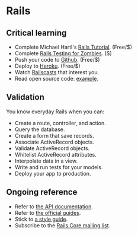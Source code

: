 Rails
=====

Critical learning
-----------------

* Complete Michael Hartl's [Rails Tutorial](http://ruby.railstutorial.org). (Free/$)
* Complete [Rails Testing for Zombies](http://www.codeschool.com/courses/rails-testing-for-zombies). ($)
* Push your code to [Github](http://github.com). (Free/$)
* Deploy to [Heroku](http://heroku.com). (Free/$)
* Watch [Railscasts](http://railscasts.com) that interest you.
* Read open source code: [example](https://github.com/copycopter/copycopter-server).

Validation
----------

You know everyday Rails when you can:

* Create a route, controller, and action.
* Query the database.
* Create a form that save records.
* Associate ActiveRecord objects.
* Validate ActiveRecord objects.
* Whitelist ActiveRecord attributes.
* Interpolate data in a view.
* Write and run tests for your models.
* Deploy your app to production.

Ongoing reference
-----------------

* Refer to [the API documentation](http://api.rubyonrails.org).
* Refer to [the official guides](http://guides.rubyonrails.org).
* Stick to [a style guide](http://github.com/thoughtbot/guides/tree/master/style).
* Subscribe to the [Rails Core mailing list](http://goo.gl/YU3Ml).
